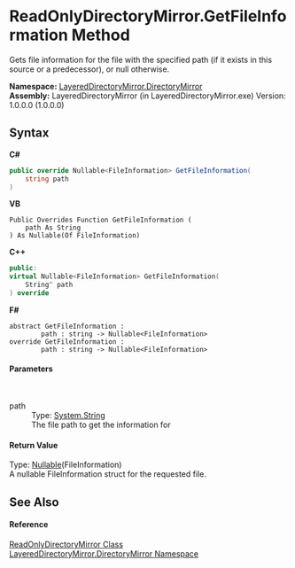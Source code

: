 # ReadOnlyDirectoryMirror.GetFileInformation Method 
 

Gets file information for the file with the specified path (if it exists in this source or a predecessor), or null otherwise.

**Namespace:**&nbsp;<a href="8e43a026-b829-c5d6-efc2-1a8c2a152363">LayeredDirectoryMirror.DirectoryMirror</a><br />**Assembly:**&nbsp;LayeredDirectoryMirror (in LayeredDirectoryMirror.exe) Version: 1.0.0.0 (1.0.0.0)

## Syntax

**C#**<br />
``` C#
public override Nullable<FileInformation> GetFileInformation(
	string path
)
```

**VB**<br />
``` VB
Public Overrides Function GetFileInformation ( 
	path As String
) As Nullable(Of FileInformation)
```

**C++**<br />
``` C++
public:
virtual Nullable<FileInformation> GetFileInformation(
	String^ path
) override
```

**F#**<br />
``` F#
abstract GetFileInformation : 
        path : string -> Nullable<FileInformation> 
override GetFileInformation : 
        path : string -> Nullable<FileInformation> 
```


#### Parameters
&nbsp;<dl><dt>path</dt><dd>Type: <a href="http://msdn2.microsoft.com/en-us/library/s1wwdcbf" target="_blank">System.String</a><br />The file path to get the information for</dd></dl>

#### Return Value
Type: <a href="http://msdn2.microsoft.com/en-us/library/b3h38hb0" target="_blank">Nullable</a>(FileInformation)<br />A nullable FileInformation struct for the requested file.

## See Also


#### Reference
<a href="9d919184-3b4b-39ec-0b51-c454c9692d1b">ReadOnlyDirectoryMirror Class</a><br /><a href="8e43a026-b829-c5d6-efc2-1a8c2a152363">LayeredDirectoryMirror.DirectoryMirror Namespace</a><br />